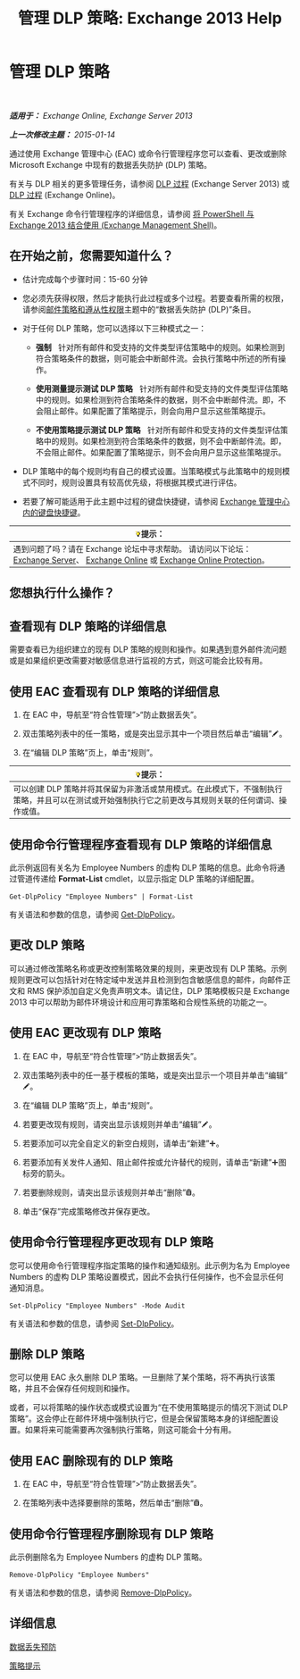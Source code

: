 ﻿---
title: '管理 DLP 策略: Exchange 2013 Help'
TOCTitle: 管理 DLP 策略
ms:assetid: ba81fabd-7f7f-4ef7-968f-ce851ada9d70
ms:mtpsurl: https://technet.microsoft.com/zh-cn/library/JJ673559(v=EXCHG.150)
ms:contentKeyID: 50491518
ms.date: 01/11/2018
mtps_version: v=EXCHG.150
ms.translationtype: HT
---

# 管理 DLP 策略

 

_**适用于：** Exchange Online, Exchange Server 2013_

_**上一次修改主题：** 2015-01-14_

通过使用 Exchange 管理中心 (EAC) 或命令行管理程序您可以查看、更改或删除 Microsoft Exchange 中现有的数据丢失防护 (DLP) 策略。

有关与 DLP 相关的更多管理任务，请参阅 [DLP 过程](dlp-procedures-exchange-2013-help.md) (Exchange Server 2013) 或 [DLP 过程](https://technet.microsoft.com/zh-cn/library/jj938003\(v=exchg.150\)) (Exchange Online)。

有关 Exchange 命令行管理程序的详细信息，请参阅 [将 PowerShell 与 Exchange 2013 结合使用 (Exchange Management Shell)](https://technet.microsoft.com/zh-cn/library/bb123778\(v=exchg.150\))。

## 在开始之前，您需要知道什么？

  - 估计完成每个步骤时间：15-60 分钟

  - 您必须先获得权限，然后才能执行此过程或多个过程。若要查看所需的权限，请参阅[邮件策略和遵从性权限](messaging-policy-and-compliance-permissions-exchange-2013-help.md)主题中的“数据丢失防护 (DLP)”条目。

  - 对于任何 DLP 策略，您可以选择以下三种模式之一：
    
      -    **强制**   针对所有邮件和受支持的文件类型评估策略中的规则。如果检测到符合策略条件的数据，则可能会中断邮件流。会执行策略中所述的所有操作。
    
      -    **使用测量提示测试 DLP 策略**   针对所有邮件和受支持的文件类型评估策略中的规则。如果检测到符合策略条件的数据，则不会中断邮件流。即，不会阻止邮件。如果配置了策略提示，则会向用户显示这些策略提示。
    
      -    **不使用策略提示测试 DLP 策略**   针对所有邮件和受支持的文件类型评估策略中的规则。如果检测到符合策略条件的数据，则不会中断邮件流。即，不会阻止邮件。如果配置了策略提示，则不会向用户显示这些策略提示。

  - DLP 策略中的每个规则均有自己的模式设置。当策略模式与此策略中的规则模式不同时，规则设置具有较高优先级，将根据其模式进行评估。

  - 若要了解可能适用于此主题中过程的键盘快捷键，请参阅 [Exchange 管理中心内的键盘快捷键](keyboard-shortcuts-in-the-exchange-admin-center-exchange-online-protection-help.md)。

<table>
<thead>
<tr class="header">
<th><img src="images/Bb124558.tip(EXCHG.150).gif" title="提示" alt="提示" />提示：</th>
</tr>
</thead>
<tbody>
<tr class="odd">
<td>遇到问题了吗？请在 Exchange 论坛中寻求帮助。 请访问以下论坛：<a href="https://go.microsoft.com/fwlink/p/?linkid=60612">Exchange Server</a>、 <a href="https://go.microsoft.com/fwlink/p/?linkid=267542">Exchange Online</a> 或 <a href="https://go.microsoft.com/fwlink/p/?linkid=285351">Exchange Online Protection</a>。</td>
</tr>
</tbody>
</table>


## 您想执行什么操作？

## 查看现有 DLP 策略的详细信息

需要查看已为组织建立的现有 DLP 策略的规则和操作。如果遇到意外邮件流问题或是如果组织更改需要对敏感信息进行监视的方式，则这可能会比较有用。

## 使用 EAC 查看现有 DLP 策略的详细信息

1.  在 EAC 中，导航至“符合性管理”\>“防止数据丢失”。

2.  双击策略列表中的任一策略，或是突出显示其中一个项目然后单击“编辑”![编辑图标](images/Bb124582.6f53ccb2-1f13-4c02-bea0-30690e6ea71d(EXCHG.150).gif "编辑图标")。

3.  在“编辑 DLP 策略”页上，单击“规则”。

<table>
<thead>
<tr class="header">
<th><img src="images/Bb124558.tip(EXCHG.150).gif" title="提示" alt="提示" />提示：</th>
</tr>
</thead>
<tbody>
<tr class="odd">
<td>可以创建 DLP 策略并将其保留为非激活或禁用模式。在此模式下，不强制执行策略，并且可以在测试或开始强制执行它之前更改与其规则关联的任何谓词、操作或值。</td>
</tr>
</tbody>
</table>


## 使用命令行管理程序查看现有 DLP 策略的详细信息

此示例返回有关名为 Employee Numbers 的虚构 DLP 策略的信息。此命令将通过管道传递给 **Format-List** cmdlet，以显示指定 DLP 策略的详细配置。

    Get-DlpPolicy "Employee Numbers" | Format-List

有关语法和参数的信息，请参阅 [Get-DlpPolicy](https://technet.microsoft.com/zh-cn/library/jj215752\(v=exchg.150\))。

## 更改 DLP 策略

可以通过修改策略名称或更改控制策略效果的规则，来更改现有 DLP 策略。示例规则更改可以包括针对在特定域中发送并且检测到包含敏感信息的邮件，向邮件正文和 RMS 保护添加自定义免责声明文本。请记住，DLP 策略模板只是 Exchange 2013 中可以帮助为邮件环境设计和应用可靠策略和合规性系统的功能之一。

## 使用 EAC 更改现有 DLP 策略

1.  在 EAC 中，导航至“符合性管理”\>“防止数据丢失”。

2.  双击策略列表中的任一基于模板的策略，或是突出显示一个项目并单击“编辑”![编辑图标](images/Bb124582.6f53ccb2-1f13-4c02-bea0-30690e6ea71d(EXCHG.150).gif "编辑图标")。

3.  在“编辑 DLP 策略”页上，单击“规则”。

4.  若要更改现有规则，请突出显示该规则并单击“编辑”![编辑图标](images/Bb124582.6f53ccb2-1f13-4c02-bea0-30690e6ea71d(EXCHG.150).gif "编辑图标")。

5.  若要添加可以完全自定义的新空白规则，请单击“新建”![添加图标](images/JJ218640.c1e75329-d6d7-4073-a27d-498590bbb558(EXCHG.150).gif "添加图标")。

6.  若要添加有关发件人通知、阻止邮件按或允许替代的规则，请单击“新建”![添加图标](images/JJ218640.c1e75329-d6d7-4073-a27d-498590bbb558(EXCHG.150).gif "添加图标")图标旁的箭头。

7.  若要删除规则，请突出显示该规则并单击“删除”![删除图标](images/JJ657511.14f639f6-61e8-4418-bbfb-0db14de9d2f5(EXCHG.150).gif "删除图标")。

8.  单击“保存”完成策略修改并保存更改。

## 使用命令行管理程序更改现有 DLP 策略

您可以使用命令行管理程序指定策略的操作和通知级别。此示例为名为 Employee Numbers 的虚构 DLP 策略设置模式，因此不会执行任何操作，也不会显示任何通知消息。

    Set-DlpPolicy "Employee Numbers" -Mode Audit

有关语法和参数的信息，请参阅 [Set-DlpPolicy](https://technet.microsoft.com/zh-cn/library/jj215778\(v=exchg.150\))。

## 删除 DLP 策略

您可以使用 EAC 永久删除 DLP 策略。一旦删除了某个策略，将不再执行该策略，并且不会保存任何规则和操作。

或者，可以将策略的操作状态或模式设置为“在不使用策略提示的情况下测试 DLP 策略”。这会停止在邮件环境中强制执行它，但是会保留策略本身的详细配置设置。如果将来可能需要再次强制执行策略，则这可能会十分有用。

## 使用 EAC 删除现有的 DLP 策略

1.  在 EAC 中，导航至“符合性管理”\>“防止数据丢失”。

2.  在策略列表中选择要删除的策略，然后单击“删除”![删除图标](images/JJ657511.14f639f6-61e8-4418-bbfb-0db14de9d2f5(EXCHG.150).gif "删除图标")。

## 使用命令行管理程序删除现有 DLP 策略

此示例删除名为 Employee Numbers 的虚构 DLP 策略。

    Remove-DlpPolicy "Employee Numbers"

有关语法和参数的信息，请参阅 [Remove-DlpPolicy](https://technet.microsoft.com/zh-cn/library/jj215677\(v=exchg.150\))。

## 详细信息

[数据丢失预防](technical-overview-of-dlp-data-loss-prevention-in-exchange.md)

[策略提示](technical-overview-of-policy-tips-in-exchange-online-and-exchange-2013.md)

